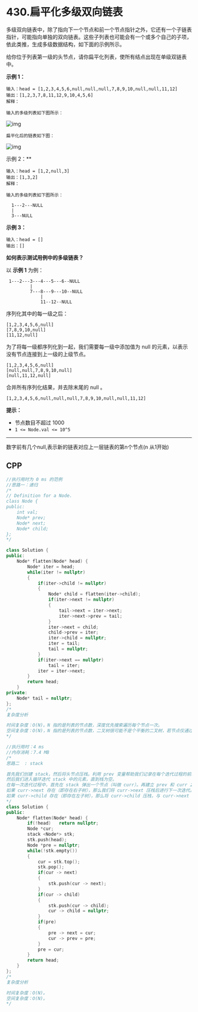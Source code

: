 # 430.扁平化多级双向链表

多级双向链表中，除了指向下一个节点和前一个节点指针之外，它还有一个子链表指针，可能指向单独的双向链表。这些子列表也可能会有一个或多个自己的子项，依此类推，生成多级数据结构，如下面的示例所示。

给你位于列表第一级的头节点，请你扁平化列表，使所有结点出现在单级双链表中。

 

**示例 1：**

```
输入：head = [1,2,3,4,5,6,null,null,null,7,8,9,10,null,null,11,12]
输出：[1,2,3,7,8,11,12,9,10,4,5,6]
解释：

输入的多级列表如下图所示：
```

![img](https://assets.leetcode-cn.com/aliyun-lc-upload/uploads/2018/10/12/multilevellinkedlist.png)

```
扁平化后的链表如下图：
```

<img src="https://assets.leetcode-cn.com/aliyun-lc-upload/uploads/2018/10/12/multilevellinkedlistflattened.png" alt="img"  />

示例 2：**

```
输入：head = [1,2,null,3]
输出：[1,3,2]
解释：

输入的多级列表如下图所示：

  1---2---NULL
  |
  3---NULL
```

**示例 3：**

```
输入：head = []
输出：[]
```

 

**如何表示测试用例中的多级链表？**

以 **示例 1** 为例：

```
 1---2---3---4---5---6--NULL
         |
         7---8---9---10--NULL
             |
             11--12--NULL
```

序列化其中的每一级之后：

```
[1,2,3,4,5,6,null]
[7,8,9,10,null]
[11,12,null]
```

为了将每一级都序列化到一起，我们需要每一级中添加值为 null 的元素，以表示没有节点连接到上一级的上级节点。

```
[1,2,3,4,5,6,null]
[null,null,7,8,9,10,null]
[null,11,12,null]
```

合并所有序列化结果，并去除末尾的 null 。

```
[1,2,3,4,5,6,null,null,null,7,8,9,10,null,null,11,12]
```

 

**提示：**

- 节点数目不超过 1000
- `1 <= Node.val <= 10^5`

***

数字前有几个null,表示新的链表对应上一层链表的第n个节点(n 从1开始)

## CPP

```cpp
//执行用时为 0 ms 的范例
//思路一：递归
/*
// Definition for a Node.
class Node {
public:
    int val;
    Node* prev;
    Node* next;
    Node* child;
};
*/

class Solution {
public:
    Node* flatten(Node* head) {
        Node* iter = head;
        while(iter != nullptr)
        {
            if(iter->child != nullptr)
            {
                Node* child = flatten(iter->child);
                if(iter->next != nullptr)
                {
                    tail->next = iter->next;
                    iter->next->prev = tail;
                }
                iter->next = child;
                child->prev = iter;
                iter->child = nullptr;
                iter = tail;
                tail = nullptr;
            }
            if(iter->next == nullptr)
                tail = iter;
            iter = iter->next;
        }
        return head;
    }
private:
    Node* tail = nullptr;
};
/*
复杂度分析

时间复杂度：O(N)。N 指的是列表的节点数，深度优先搜索遍历每个节点一次。
空间复杂度：O(N)，N 指的是列表的节点数，二叉树很可能不是个平衡的二叉树，若节点仅通过 child 指针相互链接，则在递归调用的过程中堆栈的深度会达到 N。
*/
```






```cpp
//执行用时：4 ms
//内存消耗：7.4 MB
/*
思路二  : stack

首先我们创建 stack，然后将头节点压栈。利用 prev 变量帮助我们记录在每个迭代过程的前继节点。
然后我们进入循环迭代 stack 中的元素，直到栈为空。
在每一次迭代过程中，首先在 stack 弹出一个节点（叫做 curr）。再建立 prev 和 curr 之间的双向链接，再顺序处理 curr->next 和 curr->child 指针所指向的节点，严格按照此顺序执行。
如果 curr->next 存在（即存在右子树），那么我们将 curr->next 压栈后进行下一次迭代。
如果 curr->child 存在（即存在左子树），那么将 curr->child 压栈，与 curr->next 不同的是，我们需要删除 curr->child 指针，因为在最终的结果不再需要使用它。
*/
class Solution {
public:
    Node* flatten(Node* head) {
        if(!head)   return nullptr;
        Node *cur;
        stack <Node*> stk;
        stk.push(head);
        Node *pre = nullptr;
        while(!stk.empty())
        {
            cur = stk.top();
            stk.pop();
            if(cur -> next)
            {
                stk.push(cur -> next);
            }
            if(cur -> child)
            {
                stk.push(cur -> child);
                cur -> child = nullptr;
            }
            if(pre)
            {
                pre -> next = cur;
                cur -> prev = pre;
            }
            pre = cur;
        }
        return head;
    }
};
/*
复杂度分析

时间复杂度：O(N)。
空间复杂度：O(N)。
*/
```

